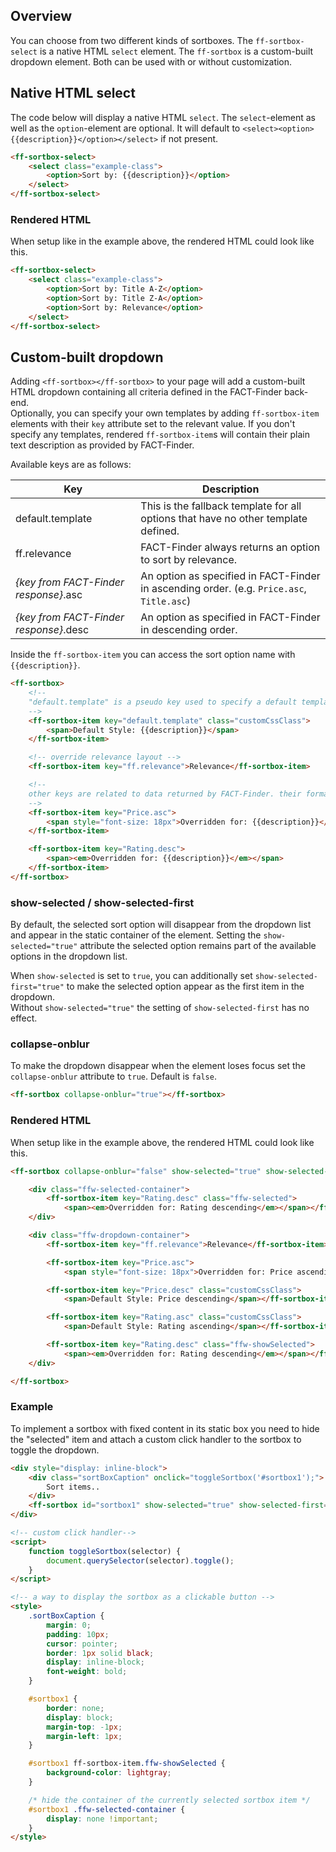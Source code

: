 ## Overview
You can choose from two different kinds of sortboxes. The `ff-sortbox-select` is a native HTML `select` element. 
The `ff-sortbox` is a custom-built dropdown element. Both can be used with or without customization.

## Native HTML select
The code below will display a native HTML `select`. The `select`-element as well as the `option`-element are optional. It will default to `<select><option>{{description}}</option></select>` if not present.

```html
<ff-sortbox-select>
    <select class="example-class">
        <option>Sort by: {{description}}</option>
    </select>
</ff-sortbox-select>
```

### Rendered HTML

When setup like in the example above, the rendered HTML could look like this.

```html
<ff-sortbox-select>
    <select class="example-class">
        <option>Sort by: Title A-Z</option>
        <option>Sort by: Title Z-A</option>
        <option>Sort by: Relevance</option>
    </select>
</ff-sortbox-select>
```



## Custom-built dropdown
Adding `<ff-sortbox></ff-sortbox>` to your page will add a custom-built HTML dropdown containing all criteria defined in the FACT-Finder back-end.  
Optionally, you can specify your own templates by adding `ff-sortbox-item` elements with their `key` attribute set to the relevant value. If you don't specify any templates, rendered `ff-sortbox-item`s will contain their plain text description as provided by FACT-Finder.

Available keys are as follows:

| Key | Description |
| --- | --- |
| default.template | This is the fallback template for all options that have no other template defined. |
| ff.relevance | FACT-Finder always returns an option to sort by relevance. |
| _{key from FACT-Finder response}_.asc | An option as specified in FACT-Finder in ascending order. (e.g. `Price.asc`, `Title.asc`) |
| _{key from FACT-Finder response}_.desc | An option as specified in FACT-Finder in descending order. |

Inside the `ff-sortbox-item` you can access the sort option name with `{{description}}`.

```html
<ff-sortbox>
    <!--
    "default.template" is a pseudo key used to specify a default template for all sortbox items
    -->
    <ff-sortbox-item key="default.template" class="customCssClass">
        <span>Default Style: {{description}}</span>
    </ff-sortbox-item>

    <!-- override relevance layout -->
    <ff-sortbox-item key="ff.relevance">Relevance</ff-sortbox-item>

    <!--
    other keys are related to data returned by FACT-Finder. their format is always FIELDNAME.ORDER
    -->
    <ff-sortbox-item key="Price.asc">
        <span style="font-size: 18px">Overridden for: {{description}}</span>
    </ff-sortbox-item>

    <ff-sortbox-item key="Rating.desc">
        <span><em>Overridden for: {{description}}</em></span>
    </ff-sortbox-item>
</ff-sortbox>
```

### show-selected / show-selected-first

By default, the selected sort option will disappear from the dropdown list and appear in the static container of the element. Setting the `show-selected="true"` attribute the selected option remains part of the available options in the dropdown list.

When `show-selected` is set to `true`, you can additionally set `show-selected-first="true"` to make the selected option appear as the first item in the dropdown.  
Without `show-selected="true"` the setting of `show-selected-first` has no effect.

### collapse-onblur

To make the dropdown disappear when the element loses focus set the `collapse-onblur` attribute to `true`. Default is `false`.
```html
<ff-sortbox collapse-onblur="true"></ff-sortbox>
```

### Rendered HTML

When setup like in the example above, the rendered HTML could look like this.

```html
<ff-sortbox collapse-onblur="false" show-selected="true" show-selected-first="false" tabindex="1" opened>

    <div class="ffw-selected-container">
        <ff-sortbox-item key="Rating.desc" class="ffw-selected">
            <span><em>Overridden for: Rating descending</em></span></ff-sortbox-item>
    </div>

    <div class="ffw-dropdown-container">
        <ff-sortbox-item key="ff.relevance">Relevance</ff-sortbox-item>

        <ff-sortbox-item key="Price.asc">
            <span style="font-size: 18px">Overridden for: Price ascending</span></ff-sortbox-item>

        <ff-sortbox-item key="Price.desc" class="customCssClass">
            <span>Default Style: Price descending</span></ff-sortbox-item>

        <ff-sortbox-item key="Rating.asc" class="customCssClass">
            <span>Default Style: Rating ascending</span></ff-sortbox-item>

        <ff-sortbox-item key="Rating.desc" class="ffw-showSelected">
            <span><em>Overridden for: Rating descending</em></span></ff-sortbox-item>
    </div>

</ff-sortbox>
```

### Example

To implement a sortbox with fixed content in its static box you need to hide the "selected" item and attach a custom click handler to the sortbox to toggle the dropdown.

```html
<div style="display: inline-block">
    <div class="sortBoxCaption" onclick="toggleSortbox('#sortbox1');">
        Sort items..
    </div>
    <ff-sortbox id="sortbox1" show-selected="true" show-selected-first="true"></ff-sortbox>
</div>

<!-- custom click handler-->
<script>
    function toggleSortbox(selector) {
        document.querySelector(selector).toggle();
    }
</script>

<!-- a way to display the sortbox as a clickable button -->
<style>
    .sortBoxCaption {
        margin: 0;
        padding: 10px;
        cursor: pointer;
        border: 1px solid black;
        display: inline-block;
        font-weight: bold;
    }

    #sortbox1 {
        border: none;
        display: block;
        margin-top: -1px;
        margin-left: 1px;
    }

    #sortbox1 ff-sortbox-item.ffw-showSelected {
        background-color: lightgray;
    }

    /* hide the container of the currently selected sortbox item */
    #sortbox1 .ffw-selected-container {
        display: none !important;
    }
</style>
```
